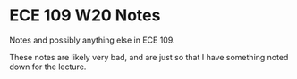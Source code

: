 # ECE 109 W20 Notes
Notes and possibly anything else in ECE 109.

These notes are likely very bad, and are just so that I have something noted down for the lecture.


